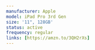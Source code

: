 ```yaml
---
manufacturer: Apple
model: iPad Pro 3rd Gen
size: '11", 128GB'
status: active
frequency: regular
links: [https://amzn.to/3QH2rXs]
---
```

